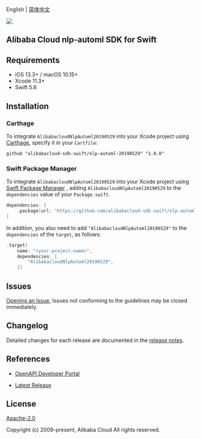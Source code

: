 English | [简体中文](README-CN.md)

![](https://aliyunsdk-pages.alicdn.com/icons/AlibabaCloud.svg)

## Alibaba Cloud nlp-automl SDK for Swift

## Requirements

- iOS 13.3+ / macOS 10.15+
- Xcode 11.3+
- Swift 5.6

## Installation

### Carthage

To integrate `AlibabacloudNlpAutoml20190529` into your Xcode project using [Carthage](https://github.com/Carthage/Carthage), specify it in your `Cartfile`:

```ogdl
github "alibabacloud-sdk-swift/nlp-automl-20190529" "1.0.0"
```

### Swift Package Manager

To integrate `AlibabacloudNlpAutoml20190529` into your Xcode project using [Swift Package Manager](https://swift.org/package-manager/) , adding `AlibabacloudNlpAutoml20190529` to the `dependencies` value of your `Package.swift`.

```swift
dependencies: [
    .package(url: "https://github.com/alibabacloud-sdk-swift/nlp-automl-20190529.git", from: "1.0.0")
]
```

In addition, you also need to add `"AlibabacloudNlpAutoml20190529"` to the `dependencies` of the `target`, as follows:

```swift
.target(
    name: "<your-project-name>",
    dependencies: [
        "AlibabacloudNlpAutoml20190529",
    ])
```

## Issues

[Opening an Issue](https://github.com/alibabacloud-sdk-swift/nlp-automl-20190529/issues/new), Issues not conforming to the guidelines may be closed immediately.

## Changelog

Detailed changes for each release are documented in the [release notes](./ChangeLog.txt).

## References

* [OpenAPI Developer Portal](https://next.api.alibabacloud.com/home)
- [Latest Release](https://github.com/alibabacloud-sdk-swift/nlp-automl-20190529)

## License

[Apache-2.0](http://www.apache.org/licenses/LICENSE-2.0)

Copyright (c) 2009-present, Alibaba Cloud All rights reserved.
